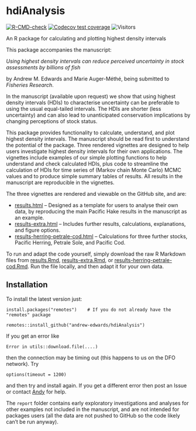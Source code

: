 
<!-- README.md is generated from README.Rmd. Please edit that file.
Build with

# load_all()
rmarkdown::render("README.Rmd")

which builds the .html that can be viewed locally (but isn't pushed to GitHub;
GitHub uses README.md to make the page you see on GitHub). See pacea if want to
save figures.
-->

# hdiAnalysis

<!-- badges: start -->

[![R-CMD-check](https://github.com/andrew-edwards/hdiAnalysis/actions/workflows/R-CMD-check.yaml/badge.svg)](https://github.com/andrew-edwards/hdiAnalysis/actions/workflows/R-CMD-check.yaml)
[![Codecov test
coverage](https://codecov.io/gh/andrew-edwards/hdiAnalysis/branch/main/graph/badge.svg)](https://app.codecov.io/gh/andrew-edwards/hdiAnalysis?branch=main)
![Visitors](https://api.visitorbadge.io/api/visitors?path=https%3A%2F%2Fgithub.com%2Fandrew-edwards%2FhdiAnalysis&label=VISITORS&countColor=%23263759&style=flat&labelStyle=lower)
<!-- badges: end -->

An R package for calculating and plotting highest density intervals

This package accompanies the manuscript:

*Using highest density intervals can reduce perceived uncertainty in
stock assessments by billions of fish*

by Andrew M. Edwards and Marie Auger-Méthé, being submitted to
*Fisheries Research*.

In the manuscript (available upon request) we show that using highest
density intervals (HDIs) to characterise uncertainty can be preferable
to using the usual equal-tailed intervals. The HDIs are shorter (less
uncertainty) and can also lead to unanticipated conservation
implications by changing perceptions of stock status.

This package provides functionality to calculate, understand, and plot
highest density intervals. The manuscript should be read first to
understand the potential of the package. Three rendered vignettes are
designed to help users investigate highest density intervals for their
own applications. The vignettes include examples of our simple plotting
functions to help understand and check calculated HDIs, plus code to
streamline the calculation of HDIs for time series of (Markov chain
Monte Carlo) MCMC values and to produce simple summary tables of
results. All results in the manuscript are reproducible in the
vignettes.

The three vignettes are rendered and viewable on the GitHub site, and
are:

-   [results.html](http://htmlpreview.github.io/?https://github.com/andrew-edwards/hdiAnalysis/blob/main/vignettes/results.html)
    – Designed as a template for users to analyse their own data, by
    reproducing the main Pacific Hake results in the manuscript as an
    example.
-   [results-extra.html](http://htmlpreview.github.io/?https://github.com/andrew-edwards/hdiAnalysis/blob/main/vignettes/results-extra.html)
    – Includes further results, calculations, explanations, and figure
    options.
-   [results-herring-petrale-cod.html](http://htmlpreview.github.io/?https://github.com/andrew-edwards/hdiAnalysis/blob/main/vignettes/results-herring-petrale-cod.html)
    – Calculations for three further stocks, Pacific Herring, Petrale
    Sole, and Pacific Cod.

To run and adapt the code yourself, simply download the raw R Markdown
files from
[results.Rmd](https://github.com/andrew-edwards/hdiAnalysis/blob/main/vignettes/results.Rmd),
[results-extra.Rmd](https://github.com/andrew-edwards/hdiAnalysis/blob/main/vignettes/results-extra.Rmd),
or
[results-herring-petrale-cod.Rmd](https://github.com/andrew-edwards/hdiAnalysis/blob/main/vignettes/results-herring-petrale-cod.Rmd).
Run the file locally, and then adapt it for your own data.

## Installation

To install the latest version just:

    install.packages("remotes")    # If you do not already have the "remotes" package

    remotes::install_github("andrew-edwards/hdiAnalysis")

If you get an error like

    Error in utils::download.file(....)

then the connection may be timing out (this happens to us on the DFO
network). Try

    options(timeout = 1200)

and then try and install again. If you get a different error then post
an Issue or contact
<a href="mailto:andrew.edwards@dfo-mpo.gc.ca">Andy</a> for help.

The `report` folder contains early exploratory investigations and
analyses for other examples not included in the manuscript, and are not
intended for packages users (all the data are not pushed to GitHub so
the code likely can’t be run anyway).
